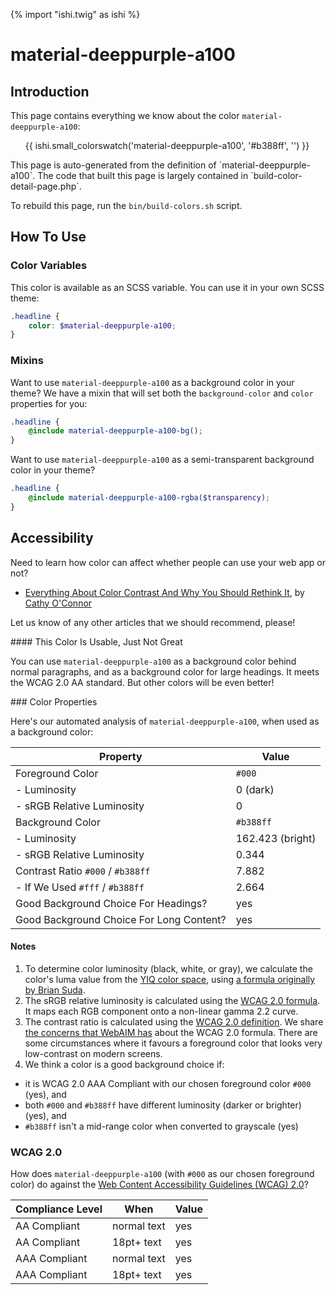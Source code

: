 {% import "ishi.twig" as ishi %}
# material-deeppurple-a100

## Introduction

This page contains everything we know about the color `material-deeppurple-a100`:

<div class="grid">
    <div class="cell">
        <div class="swatch">
            <ul>
                {{ ishi.small_colorswatch('material-deeppurple-a100', '#b388ff', '') }}
            </ul>
        </div>
    </div>
</div>

<div class="callout callout--info" markdown="1">
This page is auto-generated from the definition of `material-deeppurple-a100`. The code that built this page is largely contained in `build-color-detail-page.php`.

To rebuild this page, run the `bin/build-colors.sh` script.
</div>

## How To Use

### Color Variables

This color is available as an SCSS variable. You can use it in your own SCSS theme:

```scss
.headline {
    color: $material-deeppurple-a100;
}
```

### Mixins

Want to use `material-deeppurple-a100` as a background color in your theme? We have a mixin that will set both the `background-color` and `color` properties for you:

```scss
.headline {
    @include material-deeppurple-a100-bg();
}
```

Want to use `material-deeppurple-a100` as a semi-transparent background color in your theme?

```scss
.headline {
    @include material-deeppurple-a100-rgba($transparency);
}
```

## Accessibility

Need to learn how color can affect whether people can use your web app or not?

* [Everything About Color Contrast And Why You Should Rethink It](https://www.smashingmagazine.com/2014/10/color-contrast-tips-and-tools-for-accessibility/), by [Cathy O'Connor](http://www.twitter.com/cagocon)

Let us know of any other articles that we should recommend, please!
<div class="callout callout--warning" markdown="1">
#### This Color Is Usable, Just Not Great

You can use `material-deeppurple-a100` as a background color behind normal paragraphs, and as a background color for large headings. It meets the WCAG 2.0 AA standard. But other colors will be even better!
</div>
### Color Properties

Here's our automated analysis of `material-deeppurple-a100`, when used as a background color:

Property | Value
---------|------
Foreground Color | `#000`
- Luminosity | 0 (dark)
- sRGB Relative Luminosity | 0
Background Color | `#b388ff`
- Luminosity | 162.423 (bright)
- sRGB Relative Luminosity | 0.344
Contrast Ratio `#000` / `#b388ff` | 7.882
- If We Used `#fff` / `#b388ff` | 2.664
Good Background Choice For Headings? | yes
Good Background Choice For Long Content? | yes

#### Notes

1. To determine color luminosity (black, white, or gray), we calculate the color's luma value from the [YIQ color space](https://en.wikipedia.org/wiki/YIQ), using [a formula originally by Brian Suda](https://24ways.org/2010/calculating-color-contrast/).
1. The sRGB relative luminosity is calculated using the [WCAG 2.0 formula](https://www.w3.org/TR/WCAG20/#relativeluminancedef). It maps each RGB component onto a non-linear gamma 2.2 curve.
1. The contrast ratio is calculated using the [WCAG 2.0 definition](https://www.w3.org/TR/2008/REC-WCAG20-20081211/#contrast-ratiodef). We share [the concerns that WebAIM has](http://webaim.org/blog/wcag-2-1-feedback/) about the WCAG 2.0 formula. There are some circumstances where it favours a foreground color that looks very low-contrast on modern screens.
1. We think a color is a good background choice if:
  - it is WCAG 2.0 AAA Compliant with our chosen foreground color `#000` (yes), and
  - both `#000` and `#b388ff` have different luminosity (darker or brighter) (yes), and
  - `#b388ff` isn't a mid-range color when converted to grayscale (yes)

### WCAG 2.0

How does `material-deeppurple-a100` (with `#000` as our chosen foreground color) do against the [Web Content Accessibility Guidelines (WCAG) 2.0](https://www.w3.org/TR/WCAG20/)?

Compliance Level | When | Value
-----------------|------|------
AA Compliant | normal text | yes
AA Compliant | 18pt+ text | yes
AAA Compliant | normal text | yes
AAA Compliant | 18pt+ text | yes